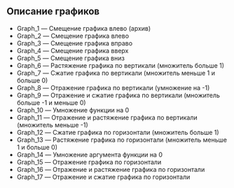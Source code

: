 ## Описание графиков

- Graph_1 — Смещение графика влево (архив)
- Graph_2 — Смещение графика влево
- Graph_3 — Смещение графика вправо
- Graph_4 — Смещение графика вверх
- Graph_5 — Смещение графика вниз
- Graph_6 — Растяжение графика по вертикали (множитель больше 1)
- Graph_7 — Сжатие графика по вертикали (множитель меньше 1 и больше 0)
- Graph_8 — Отражение графика по вертикали (умножение на -1)
- Graph_9 — Отражение и сжатие графика по вертикали (множитель больше -1 и меньше 0)
- Graph_10 — Умножение функции на 0
- Graph_11 — Отражение и растяжение графика по вертикали (множитель меньше -1)
- Graph_12 — Сжатие графика по горизонтали (множитель больше 1)
- Graph_13 — Растяжение графика по горизонтали (множитель меньше 1 и больше 0)
- Graph_14 — Умножение аргумента функции на 0
- Graph_15 — Отражение графика по горизонтали
- Graph_16 — Отражение и растяжение графика по горизонтали
- Graph_17 — Отражение и сжатие графика по горизонтали